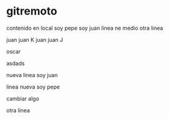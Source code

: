 # gitremoto

contenido en local soy pepe soy juan
linea ne medio
otra linea

juan juan K
juan juan J

oscar

asdads



nueva linea soy juan


linea nueva soy pepe

cambiar algo

otra linea
